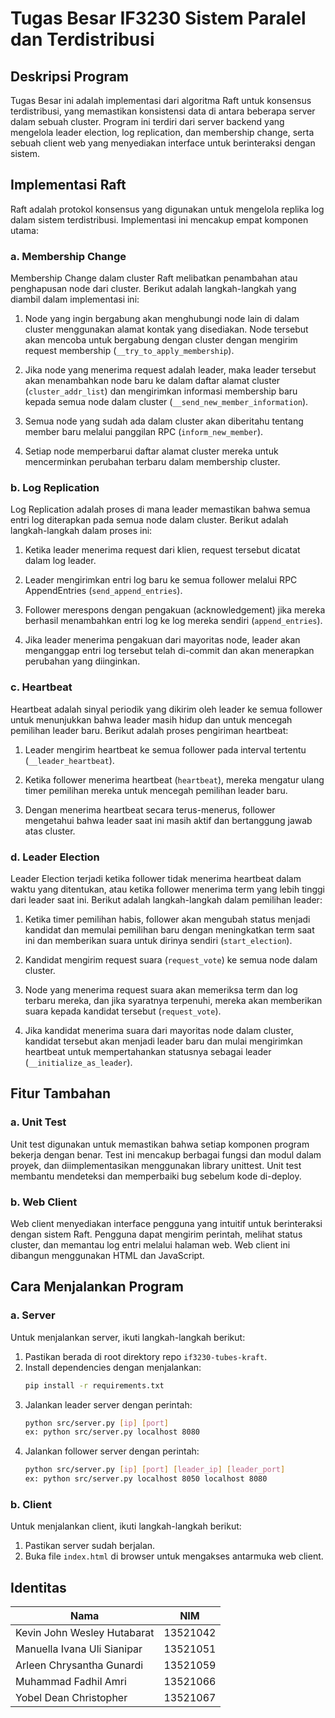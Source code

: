 # Tugas Besar IF3230 Sistem Paralel dan Terdistribusi

## Deskripsi Program

Tugas Besar ini adalah implementasi dari algoritma Raft untuk konsensus terdistribusi, yang memastikan konsistensi data di antara beberapa server dalam sebuah cluster. Program ini terdiri dari server backend yang mengelola leader election, log replication, dan membership change, serta sebuah client web yang menyediakan interface untuk berinteraksi dengan sistem.

## Implementasi Raft

Raft adalah protokol konsensus yang digunakan untuk mengelola replika log dalam sistem terdistribusi. Implementasi ini mencakup empat komponen utama:

### a. Membership Change

Membership Change dalam cluster Raft melibatkan penambahan atau penghapusan node dari cluster. Berikut adalah langkah-langkah yang diambil dalam implementasi ini:

1. Node yang ingin bergabung akan menghubungi node lain di dalam cluster menggunakan alamat kontak yang disediakan. Node tersebut akan mencoba untuk bergabung dengan cluster dengan mengirim request membership (`__try_to_apply_membership`).

2. Jika node yang menerima request adalah leader, maka leader tersebut akan menambahkan node baru ke dalam daftar alamat cluster (`cluster_addr_list`) dan mengirimkan informasi membership baru kepada semua node dalam cluster (`__send_new_member_information`).

3. Semua node yang sudah ada dalam cluster akan diberitahu tentang member baru melalui panggilan RPC (`inform_new_member`).

4. Setiap node memperbarui daftar alamat cluster mereka untuk mencerminkan perubahan terbaru dalam membership cluster.

### b. Log Replication

Log Replication adalah proses di mana leader memastikan bahwa semua entri log diterapkan pada semua node dalam cluster. Berikut adalah langkah-langkah dalam proses ini:

1. Ketika leader menerima request dari klien, request tersebut dicatat dalam log leader.

2. Leader mengirimkan entri log baru ke semua follower melalui RPC AppendEntries (`send_append_entries`).

3. Follower merespons dengan pengakuan (acknowledgement) jika mereka berhasil menambahkan entri log ke log mereka sendiri (`append_entries`).

4. Jika leader menerima pengakuan dari mayoritas node, leader akan menganggap entri log tersebut telah di-commit dan akan menerapkan perubahan yang diinginkan.

### c. Heartbeat

Heartbeat adalah sinyal periodik yang dikirim oleh leader ke semua follower untuk menunjukkan bahwa leader masih hidup dan untuk mencegah pemilihan leader baru. Berikut adalah proses pengiriman heartbeat:

1. Leader mengirim heartbeat ke semua follower pada interval tertentu (`__leader_heartbeat`).

2. Ketika follower menerima heartbeat (`heartbeat`), mereka mengatur ulang timer pemilihan mereka untuk mencegah pemilihan leader baru.

3. Dengan menerima heartbeat secara terus-menerus, follower mengetahui bahwa leader saat ini masih aktif dan bertanggung jawab atas cluster.

### d. Leader Election

Leader Election terjadi ketika follower tidak menerima heartbeat dalam waktu yang ditentukan, atau ketika follower menerima term yang lebih tinggi dari leader saat ini. Berikut adalah langkah-langkah dalam pemilihan leader:

1. Ketika timer pemilihan habis, follower akan mengubah status menjadi kandidat dan memulai pemilihan baru dengan meningkatkan term saat ini dan memberikan suara untuk dirinya sendiri (`start_election`).

2. Kandidat mengirim request suara (`request_vote`) ke semua node dalam cluster.

3. Node yang menerima request suara akan memeriksa term dan log terbaru mereka, dan jika syaratnya terpenuhi, mereka akan memberikan suara kepada kandidat tersebut (`request_vote`).

4. Jika kandidat menerima suara dari mayoritas node dalam cluster, kandidat tersebut akan menjadi leader baru dan mulai mengirimkan heartbeat untuk mempertahankan statusnya sebagai leader (`__initialize_as_leader`).

## Fitur Tambahan

### a. Unit Test

Unit test digunakan untuk memastikan bahwa setiap komponen program bekerja dengan benar. Test ini mencakup berbagai fungsi dan modul dalam proyek, dan diimplementasikan menggunakan library unittest. Unit test membantu mendeteksi dan memperbaiki bug sebelum kode di-deploy.

### b. Web Client

Web client menyediakan interface pengguna yang intuitif untuk berinteraksi dengan sistem Raft. Pengguna dapat mengirim perintah, melihat status cluster, dan memantau log entri melalui halaman web. Web client ini dibangun menggunakan HTML dan JavaScript.

## Cara Menjalankan Program

### a. Server

Untuk menjalankan server, ikuti langkah-langkah berikut:

1. Pastikan berada di root direktory repo `if3230-tubes-kraft`.
2. Install dependencies dengan menjalankan:
   ```bash
   pip install -r requirements.txt
   ```
3. Jalankan leader server dengan perintah:
   ```bash
   python src/server.py [ip] [port]
   ex: python src/server.py localhost 8080
   ```
4. Jalankan follower server dengan perintah:
   ```bash
   python src/server.py [ip] [port] [leader_ip] [leader_port]
   ex: python src/server.py localhost 8050 localhost 8080
   ```

### b. Client

Untuk menjalankan client, ikuti langkah-langkah berikut:

1. Pastikan server sudah berjalan.
2. Buka file `index.html` di browser untuk mengakses antarmuka web client.

## Identitas

| Nama                        | NIM      |
| --------------------------- | -------- |
| Kevin John Wesley Hutabarat | 13521042 |
| Manuella Ivana Uli Sianipar | 13521051 |
| Arleen Chrysantha Gunardi   | 13521059 |
| Muhammad Fadhil Amri        | 13521066 |
| Yobel Dean Christopher      | 13521067 |
